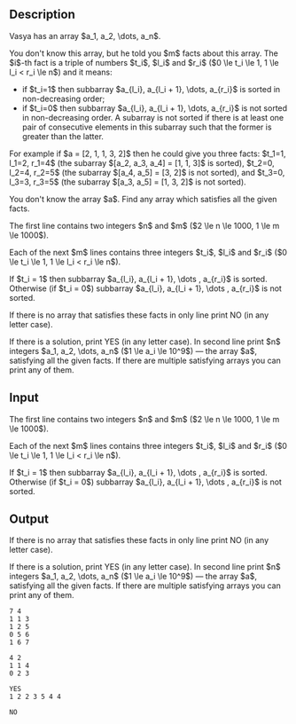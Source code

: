 ## Description

<div><p>Vasya has an array $a_1, a_2, \dots, a_n$.</p><p>You don't know this array, but he told you $m$ facts about this array. The $i$-th fact is a triple of numbers $t_i$, $l_i$ and $r_i$ ($0 \le t_i \le 1, 1 \le l_i &lt; r_i \le n$) and it means:</p><ul> <li> if $t_i=1$ then subbarray $a_{l_i}, a_{l_i + 1}, \dots, a_{r_i}$ is sorted in non-decreasing order; </li><li> if $t_i=0$ then subbarray $a_{l_i}, a_{l_i + 1}, \dots, a_{r_i}$ is not sorted in non-decreasing order. A subarray is not sorted if there is at least one pair of consecutive elements in this subarray such that the former is greater than the latter. </li></ul><p>For example if $a = [2, 1, 1, 3, 2]$ then he could give you three facts: $t_1=1, l_1=2, r_1=4$ (the subarray $[a_2, a_3, a_4] = [1, 1, 3]$ is sorted), $t_2=0, l_2=4, r_2=5$ (the subarray $[a_4, a_5] = [3, 2]$ is not sorted), and $t_3=0, l_3=3, r_3=5$ (the subarray $[a_3, a_5] = [1, 3, 2]$ is not sorted).</p><p>You don't know the array $a$. Find <span class="tex-font-style-bf">any</span> array which satisfies all the given facts.</p></div><div class="input-specification"><p>The first line contains two integers $n$ and $m$ ($2 \le n \le 1000, 1 \le m \le 1000$).</p><p>Each of the next $m$ lines contains three integers $t_i$, $l_i$ and $r_i$ ($0 \le t_i \le 1, 1 \le l_i &lt; r_i \le n$).</p><p>If $t_i = 1$ then subbarray $a_{l_i}, a_{l_i + 1}, \dots , a_{r_i}$ is sorted. Otherwise (if $t_i = 0$) subbarray $a_{l_i}, a_{l_i + 1}, \dots , a_{r_i}$ is not sorted.</p></div><div class="output-specification"><p>If there is no array that satisfies these facts in only line print <span class="tex-font-style-tt">NO</span> (in any letter case).</p><p>If there is a solution, print <span class="tex-font-style-tt">YES</span> (in any letter case). In second line print $n$ integers $a_1, a_2, \dots, a_n$ ($1 \le a_i \le 10^9$) — the array $a$, satisfying all the given facts. If there are multiple satisfying arrays you can print any of them.</p></div>

## Input

<p>The first line contains two integers $n$ and $m$ ($2 \le n \le 1000, 1 \le m \le 1000$).</p><p>Each of the next $m$ lines contains three integers $t_i$, $l_i$ and $r_i$ ($0 \le t_i \le 1, 1 \le l_i &lt; r_i \le n$).</p><p>If $t_i = 1$ then subbarray $a_{l_i}, a_{l_i + 1}, \dots , a_{r_i}$ is sorted. Otherwise (if $t_i = 0$) subbarray $a_{l_i}, a_{l_i + 1}, \dots , a_{r_i}$ is not sorted.</p>

## Output

<p>If there is no array that satisfies these facts in only line print <span class="tex-font-style-tt">NO</span> (in any letter case).</p><p>If there is a solution, print <span class="tex-font-style-tt">YES</span> (in any letter case). In second line print $n$ integers $a_1, a_2, \dots, a_n$ ($1 \le a_i \le 10^9$) — the array $a$, satisfying all the given facts. If there are multiple satisfying arrays you can print any of them.</p>





```input1
7 4
1 1 3
1 2 5
0 5 6
1 6 7
```




```input2
4 2
1 1 4
0 2 3
```




```output1
YES
1 2 2 3 5 4 4
```




```output2
NO
```


